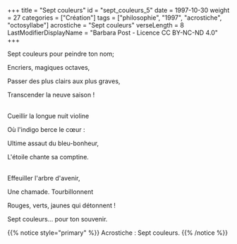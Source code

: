 +++
title = "Sept couleurs"
id = "sept_couleurs_5"
date = 1997-10-30
weight = 27
categories = ["Création"]
tags = ["philosophie", "1997", "acrostiche", "octosyllabe"]
acrostiche = "Sept couleurs"
verseLength = 8
LastModifierDisplayName = "Barbara Post - Licence CC BY-NC-ND 4.0"
+++

Sept couleurs pour peindre ton nom;

Encriers, magiques octaves,

Passer des plus clairs aux plus graves,

Transcender la neuve saison !

 \
Cueillir la longue nuit violine

Où l'indigo berce le cœur :

Ultime assaut du bleu-bonheur,

L'étoile chante sa comptine.

 \
Effeuiller l'arbre d'avenir,

Une chamade. Tourbillonnent

Rouges, verts, jaunes qui détonnent !

Sept couleurs... pour ton souvenir.

{{% notice style="primary" %}}
Acrostiche : Sept couleurs.
{{% /notice %}}
